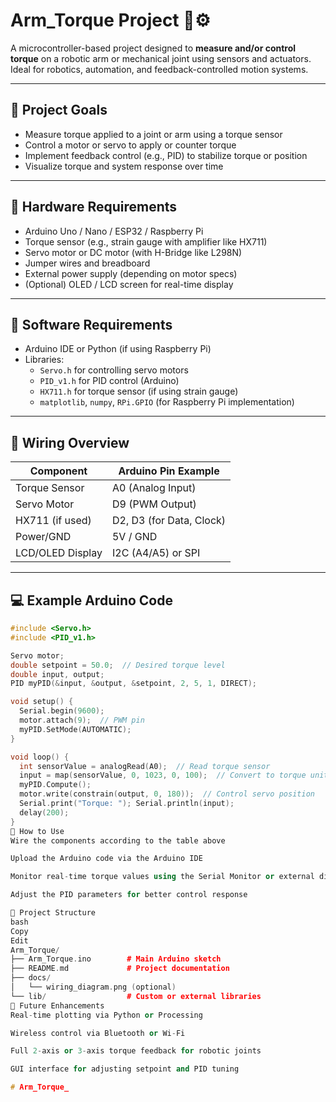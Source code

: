 # Arm_Torque Project 💪⚙️

A microcontroller-based project designed to **measure and/or control torque** on a robotic arm or mechanical joint using sensors and actuators. Ideal for robotics, automation, and feedback-controlled motion systems.

---

## 🎯 Project Goals

- Measure torque applied to a joint or arm using a torque sensor
- Control a motor or servo to apply or counter torque
- Implement feedback control (e.g., PID) to stabilize torque or position
- Visualize torque and system response over time

---

## 🧰 Hardware Requirements

- Arduino Uno / Nano / ESP32 / Raspberry Pi
- Torque sensor (e.g., strain gauge with amplifier like HX711)
- Servo motor or DC motor (with H-Bridge like L298N)
- Jumper wires and breadboard
- External power supply (depending on motor specs)
- (Optional) OLED / LCD screen for real-time display

---

## 💽 Software Requirements

- Arduino IDE or Python (if using Raspberry Pi)
- Libraries:
  - `Servo.h` for controlling servo motors
  - `PID_v1.h` for PID control (Arduino)
  - `HX711.h` for torque sensor (if using strain gauge)
  - `matplotlib`, `numpy`, `RPi.GPIO` (for Raspberry Pi implementation)

---

## 🔌 Wiring Overview

| Component        | Arduino Pin Example |
|------------------|---------------------|
| Torque Sensor    | A0 (Analog Input)   |
| Servo Motor      | D9 (PWM Output)     |
| HX711 (if used)  | D2, D3 (for Data, Clock) |
| Power/GND        | 5V / GND            |
| LCD/OLED Display | I2C (A4/A5) or SPI  |

---

## 💻 Example Arduino Code

```cpp
#include <Servo.h>
#include <PID_v1.h>

Servo motor;
double setpoint = 50.0;  // Desired torque level
double input, output;
PID myPID(&input, &output, &setpoint, 2, 5, 1, DIRECT);

void setup() {
  Serial.begin(9600);
  motor.attach(9);  // PWM pin
  myPID.SetMode(AUTOMATIC);
}

void loop() {
  int sensorValue = analogRead(A0);  // Read torque sensor
  input = map(sensorValue, 0, 1023, 0, 100);  // Convert to torque units
  myPID.Compute();
  motor.write(constrain(output, 0, 180));  // Control servo position
  Serial.print("Torque: "); Serial.println(input);
  delay(200);
}
🚀 How to Use
Wire the components according to the table above

Upload the Arduino code via the Arduino IDE

Monitor real-time torque values using the Serial Monitor or external display

Adjust the PID parameters for better control response

📁 Project Structure
bash
Copy
Edit
Arm_Torque/
├── Arm_Torque.ino        # Main Arduino sketch
├── README.md             # Project documentation
├── docs/
│   └── wiring_diagram.png (optional)
└── lib/                  # Custom or external libraries
🔄 Future Enhancements
Real-time plotting via Python or Processing

Wireless control via Bluetooth or Wi-Fi

Full 2-axis or 3-axis torque feedback for robotic joints

GUI interface for adjusting setpoint and PID tuning

# Arm_Torque_
